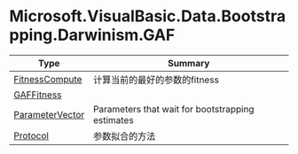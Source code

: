 ﻿
# Microsoft.VisualBasic.Data.Bootstrapping.Darwinism.GAF

|Type|Summary|
|----|-------|
|<a href="#" onClick="load('/docs/Microsoft.VisualBasic.Data.Bootstrapping.Darwinism.GAF/FitnessCompute.md')">FitnessCompute</a>|计算当前的最好的参数的fitness|
|<a href="#" onClick="load('/docs/Microsoft.VisualBasic.Data.Bootstrapping.Darwinism.GAF/GAFFitness.md')">GAFFitness</a>||
|<a href="#" onClick="load('/docs/Microsoft.VisualBasic.Data.Bootstrapping.Darwinism.GAF/ParameterVector.md')">ParameterVector</a>|Parameters that wait for bootstrapping estimates|
|<a href="#" onClick="load('/docs/Microsoft.VisualBasic.Data.Bootstrapping.Darwinism.GAF/Protocol.md')">Protocol</a>|参数拟合的方法|

